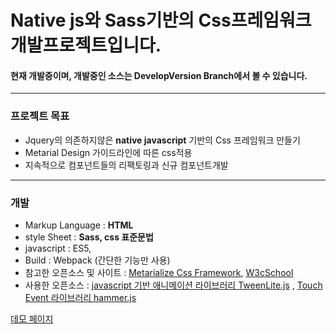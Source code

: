 
# Native js와 Sass기반의 Css프레임워크 개발프로젝트입니다.


#### 현재 개발중이며, 개발중인 소스는 DevelopVersion Branch에서 볼 수 있습니다.


---
### 프로젝트 목표
  - Jquery의 의존하지않은 __native javascript__ 기반의 Css 프레임워크 만들기
  - Metarial Design 가이드라인에 따른 css적용
  - 지속적으로 컴포넌트들의 리팩토링과 신규 컴포넌트개발

---
### 개발
  - Markup Language : __HTML__
  - style Sheet : __Sass, css 표준문법__
  - javascript : ES5,
  - Build : Webpack (간단한 기능만 사용)
  - 참고한 오픈소스 및 사이트 :  [Metarialize Css Framework](http://materializecss.com/), [W3cSchool](https://www.w3schools.com/)
  - 사용한 오픈소스 :  [javascript 기반 애니메이션 라이브러리 TweenLite.js](https://greensock.com/tweenlite) , [Touch Event 라이브러리 hammer.js](http://hammerjs.github.io/)
  
  
  [데모 페이지](https://tawon2137.github.io/components/main.html)
